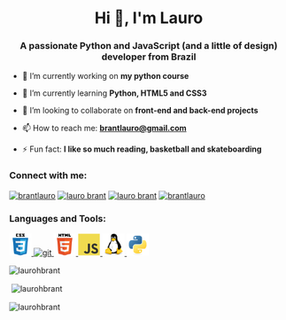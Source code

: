 <h1 align="center">Hi 👋, I'm Lauro</h1>
<h3 align="center">A passionate Python and JavaScript (and a little of design) developer from Brazil</h3>

- 🔭 I’m currently working on **my python course**

- 🌱 I’m currently learning **Python, HTML5 and CSS3**

- 👯 I’m looking to collaborate on **front-end and back-end projects**

- 📫 How to reach me: **brantlauro@gmail.com**

- ⚡ Fun fact: **I like so much reading, basketball and skateboarding**

<h3 align="left">Connect with me:</h3>
<p align="left">
<a href="https://twitter.com/brantlauro" target="blank"><img align="center" src="https://cdn.jsdelivr.net/npm/simple-icons@3.0.1/icons/twitter.svg" alt="brantlauro" height="30" width="40" /></a>
<a href="https://linkedin.com/in/lauro-brant-4858861b3/" target="blank"><img align="center" src="https://cdn.jsdelivr.net/npm/simple-icons@3.0.1/icons/linkedin.svg" alt="lauro brant" height="30" width="40" /></a>
<a href="https://fb.com/lauro.brant.1" target="blank"><img align="center" src="https://cdn.jsdelivr.net/npm/simple-icons@3.0.1/icons/facebook.svg" alt="lauro brant" height="30" width="40" /></a>
<a href="https://instagram.com/brantlauro" target="blank"><img align="center" src="https://cdn.jsdelivr.net/npm/simple-icons@3.0.1/icons/instagram.svg" alt="brantlauro" height="30" width="40" /></a>
</p>

<h3 align="left">Languages and Tools:</h3>
<p align="left"> <a href="https://www.w3schools.com/css/" target="_blank"> <img src="https://raw.githubusercontent.com/devicons/devicon/master/icons/css3/css3-original-wordmark.svg" alt="css3" width="40" height="40"/> </a> <a href="https://git-scm.com/" target="_blank"> <img src="https://www.vectorlogo.zone/logos/git-scm/git-scm-icon.svg" alt="git" width="40" height="40"/> </a> <a href="https://www.w3.org/html/" target="_blank"> <img src="https://raw.githubusercontent.com/devicons/devicon/master/icons/html5/html5-original-wordmark.svg" alt="html5" width="40" height="40"/> </a> <a href="https://developer.mozilla.org/en-US/docs/Web/JavaScript" target="_blank"> <img src="https://raw.githubusercontent.com/devicons/devicon/master/icons/javascript/javascript-original.svg" alt="javascript" width="40" height="40"/> </a> <a href="https://www.linux.org/" target="_blank"> <img src="https://raw.githubusercontent.com/devicons/devicon/master/icons/linux/linux-original.svg" alt="linux" width="40" height="40"/> </a> <a href="https://www.python.org" target="_blank"> <img src="https://raw.githubusercontent.com/devicons/devicon/master/icons/python/python-original.svg" alt="python" width="40" height="40"/> </a> </p>

<p><img align="center" src="https://github-readme-stats.vercel.app/api/top-langs?username=laurohbrant&show_icons=true&locale=en&layout=compact" alt="laurohbrant" /></p>

<p>&nbsp;<img align="center" src="https://github-readme-stats.vercel.app/api?username=laurohbrant&show_icons=true&locale=en" alt="laurohbrant" /></p>

<p><img align="center" src="https://github-readme-streak-stats.herokuapp.com/?user=laurohbrant&" alt="laurohbrant" /></p>
